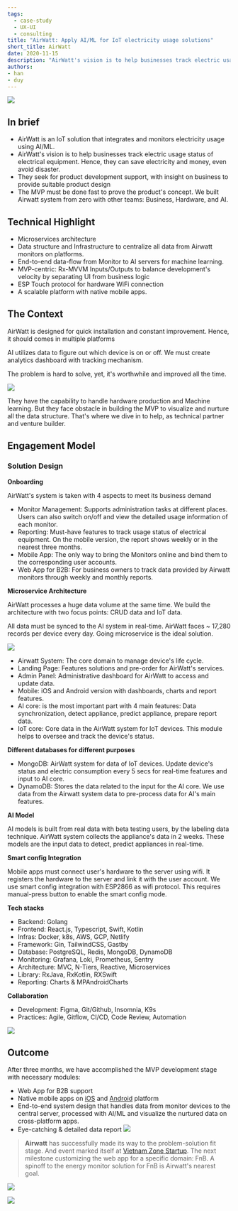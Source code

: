 ```yaml
---
tags: 
  - case-study
  - UX-UI
  - consulting
title: "AirWatt: Apply AI/ML for IoT electricity usage solutions"
short_title: AirWatt
date: 2020-11-15
description: "AirWatt's vision is to help businesses track electric usage status of electrical equipment. Hence, they can save electricity and money, even avoid disaster. The MVP must be done fast to prove the product's concept. We built Airwatt system from zero with other teams: Business, Hardware, and AI"
authors: 
- han
- duy
---
```


![](assets/building-airwatt-apply-aiml-for-iot-solutions-to-optimize-electricity-usage_building-airwatt---apply-aiml-for-iot-solutions-to-optimize-electricity-usage_b1d2f4d32b1a3a8f8085bf8a5aebe92f_md5.webp)

## In brief
* AirWatt is an IoT solution that integrates and monitors electricity usage using AI/ML. 
* AirWatt's vision is to help businesses track electric usage status of electrical equipment. Hence, they can save electricity and money, even avoid disaster.
* They seek for product development support, with insight on business to provide suitable product design
* The MVP must be done fast to prove the product's concept. We built Airwatt system from zero with other teams: Business, Hardware, and AI.

## Technical Highlight
* Microservices architecture
* Data structure and Infrastructure to centralize all data from Airwatt monitors on platforms.
* End-to-end data-flow from Monitor to AI servers for machine learning.
* MVP-centric: Rx-MVVM Inputs/Outputs to balance development's velocity by separating UI from business logic
* ESP Touch protocol for hardware WiFi connection
* A scalable platform with native mobile apps.

## The Context
AirWatt is designed for quick installation and constant improvement. Hence, it should comes in multiple platforms

AI utilizes data to figure out which device is on or off. We must create analytics dashboard with tracking mechanism. 

The problem is hard to solve, yet, it's worthwhile and improved all the time.

![](assets/building-airwatt-apply-aiml-for-iot-solutions-to-optimize-electricity-usage_building-airwatt---apply-aiml-for-iot-solutions-to-optimize-electricity-usage_cce56122290dff1fee0a827b148f1e41_md5.webp)

They have the capability to handle hardware production and Machine learning. But they face obstacle in building the MVP to visualize and nurture all the data structure. That's where we dive in to help, as technical partner and venture builder. 

## Engagement Model
### Solution Design
**Onboarding**

AirWatt's system is taken with 4 aspects to meet its business demand
* Monitor Management: Supports administration tasks at different places. Users can also switch on/off and view the detailed usage information of each monitor.
* Reporting: Must-have features to track usage status of electrical equipment. On the mobile version, the report shows weekly or in the nearest three months.
* Mobile App: The only way to bring the Monitors online and bind them to the corresponding user accounts. 
* Web App for B2B: For business owners to track data provided by Airwatt monitors through weekly and monthly reports.

**Microservice Architecture**

AirWatt processes a huge data volume at the same time. We build the architecture with two focus points: CRUD data and IoT data. 

All data must be synced to the AI system in real-time. AirWatt faces ~ 17,280 records per device every day. Going microservice is the ideal solution. 

![](assets/building-airwatt-apply-aiml-for-iot-solutions-to-optimize-electricity-usage_building-airwatt---apply-aiml-for-iot-solutions-to-optimize-electricity-usage_c91a49d28d91773c00b3165feaaa9319_md5.webp)

* Airwatt System: The core domain to manage device's life cycle.
* Landing Page: Features solutions and pre-order for AirWatt's services.
* Admin Panel: Administrative dashboard for AirWatt to access and update data. 
* Mobile: iOS and Android version with dashboards, charts and report features.
* AI core: is the most important part with 4 main features: Data synchronization, detect appliance, predict appliance, prepare report data. 
* IoT core: Core data in the AirWatt system for IoT devices. This module helps to oversee and track the device's status.

**Different databases for different purposes**

* MongoDB: AirWatt system for data of IoT devices. Update device's status and electric consumption every 5 secs for real-time features and input to AI core.
* DynamoDB: Stores the data related to the input for the AI core. We use data from the Airwatt system data to pre-process data for AI's main features.

**AI Model**

AI models is built from real data with beta testing users, by the labeling data technique. AirWatt system collects the appliance's data in 2 weeks. These models are the input data to detect, predict appliances in real-time.

**Smart config Integration**

Mobile apps must connect user's hardware to the server using wifi. It registers the hardware to the server and link it with the user account. 
We use smart config integration with ESP2866 as wifi protocol. This requires manual-press button to enable the smart config mode.

**Tech stacks**

* Backend: Golang
* Frontend: React.js, Typescript, Swift, Kotlin
* Infras: Docker, k8s, AWS, GCP, Netlify
* Framework: Gin, TailwindCSS, Gastby
* Database: PostgreSQL, Redis, MongoDB, DynamoDB
* Monitoring: Grafana, Loki, Prometheus, Sentry
* Architecture: MVC, N-Tiers, Reactive, Microservices
* Library: RxJava, RxKotlin, RXSwift
* Reporting: Charts & MPAndroidCharts

**Collaboration**

* Development: Figma, Git/Github, Insomnia, K9s
* Practices: Agile, Gitflow, CI/CD, Code Review, Automation

![](assets/building-airwatt-apply-aiml-for-iot-solutions-to-optimize-electricity-usage_building-airwatt---apply-aiml-for-iot-solutions-to-optimize-electricity-usage_8d005fd066a63c376836e9440523ee69_md5.webp)

## Outcome
After three months, we have accomplished the MVP development stage with necessary modules:

* Web App for B2B support
* Native mobile apps on [iOS](https://apps.apple.com/us/app/airwatt/id1522009415) and [Android](https://play.google.com/store/apps/details?id=com.dwarvesf.airwatt) platform
* End-to-end system design that handles data from monitor devices to the central server, processed with AI/ML and visualize the nurtured data on cross-platform apps.
* Eye-catching & detailed data report
![](assets/building-airwatt-apply-aiml-for-iot-solutions-to-optimize-electricity-usage_building-airwatt---apply-aiml-for-iot-solutions-to-optimize-electricity-usage_98ff38b1521894691a908557706aedcc_md5.webp)

>
> **Airwatt** has successfully made its way to the problem-solution fit stage. And event marked itself at [Vietnam Zone Startup](https://vietnam.zonestartups.com/zone-startups-portfolio/). The next milestone customizing the web app for a specific domain: FnB. A spinoff to the energy monitor solution for FnB is Airwatt's nearest goal. 

![](assets/building-airwatt-apply-aiml-for-iot-solutions-to-optimize-electricity-usage_aw-solution.webp)

![](assets/building-airwatt-apply-aiml-for-iot-solutions-to-optimize-electricity-usage_building-airwatt---apply-aiml-for-iot-solutions-to-optimize-electricity-usage_c371c2899128501e8f1ae7b28e17fa72_md5.webp)
